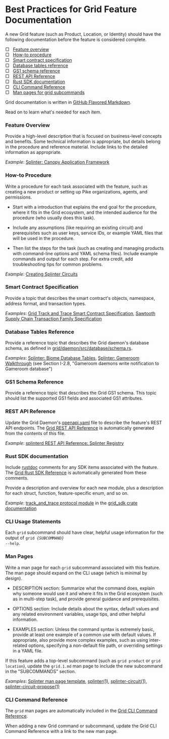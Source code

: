 # Best Practices for Grid Feature Documentation

<!--
  Copyright (c) 2019-2020, Cargill Incorporated
  Licensed under Creative Commons Attribution 4.0 International License
  https://creativecommons.org/licenses/by/4.0/
-->

A new Grid feature (such as Product, Location, or Identity) should have the
following documentation before the feature is considered complete.

&#9634; &nbsp; [Feature overview](#overview) <br>
&#9634; &nbsp; [How-to procedure](#how-to-procedure) <br>
&#9634; &nbsp; [Smart contract specification](#smart-contract-specification) <br>
&#9634; &nbsp; [Database tables reference](#database-tables-reference) <br>
&#9634; &nbsp; [GS1 schema reference](#gs1-schema-reference) <br>
&#9634; &nbsp; [REST API Reference](#rest-api-reference) <br>
&#9634; &nbsp; [Rust SDK documentation](#rust-sdk-documentation) <br>
&#9634; &nbsp; [CLI Command Reference](#cli-command-reference) <br>
&#9634; &nbsp; [Man pages for grid subcommands](#man-pages)

Grid documentation is written in [GitHub Flavored
Markdown](https://docs.github.com/en/github/writing-on-github/about-writing-and-formatting-on-github).

Read on to learn what's needed for each item.

### Feature Overview

Provide a high-level description that is focused on business-level concepts and
benefits. Some technical information is appropriate, but details belong in the
procedure and reference material. Include links to the detailed information as
appropriate.

*Example*: [Splinter: Canopy Application
Framework](https://www.splinter.dev/docs/0.4/concepts/canopy_application_framework.html)

### How-to Procedure

Write a procedure for each task associated with the feature, such as creating a
new product or setting up Pike organizations, agents, and permissions.

* Start with a introduction that explains the end goal for the procedure, where
  it fits in the Grid ecosystem, and the intended audience for the procedure
  (who usually does this task).

* Include any assumptions (like requiring an existing circuit) and prerequisites
  such as user keys, service IDs, or example YAML files that will be used in the
  procedure.

* Then list the steps for the task (such as creating and managing products with
  command-line options and YAML schema files). Include example commands and
  output for each step. For extra credit, add troubleshooting tips for common
  problems.

*Example*: <a href="/docs/{{ site.data.general.latest_version
}}/creating_splinter_circuits.html">Creating Splinter Circuits</a>

### Smart Contract Specification

Provide a topic that describes the smart contract's objects, namespace, address
format, and transaction types.

*Examples*: <a href="/docs/{{ site.data.general.latest_version
}}/grid_track_and_trace_family_specification.html">
Grid Track and Trace Smart Contract Specification</a>,
[Sawtooth Supply Chain Transaction Family
Specification](https://sawtooth.hyperledger.org/docs/supply-chain/nightly/master/family_specification.html)

### Database Tables Reference

Provide a reference topic that describes the Grid daemon's database schema,
as defined in
[grid/daemon/src/database/schema.rs](https://github.com/hyperledger/grid/blob/master/daemon/src/database/schema.rs).

*Examples*: [Splinter: Biome Database
Tables](https://www.splinter.dev/docs/0.4/concepts/biome_user_management.html#biome-database-tables),
[Splinter: Gameroom Walkthrough](https://www.splinter.dev/docs/0.4/examples/gameroom/walkthrough/)
(see Section I-2.8, "Gameroom daemons write notification to Gameroom database")

### GS1 Schema Reference

Provide a reference topic that describes the Grid GS1 schema. This topic should
list the supported GS1 fields and associated GS1 attributes.

### REST API Reference

Update the Grid Daemon's
[openapi.yaml](https://github.com/hyperledger/grid/blob/master/daemon/openapi.yaml)
file to describe the feature's REST API endpoints. The [Grid REST API
Reference](https://grid.hyperledger.org/docs/0.1/api/) is automatically
generated from the contents of this file.

*Example*: [splinterd REST API Reference: Splinter
Registry](https://www.splinter.dev/docs/0.4/api/#tag/Splinter-Registry)

### Rust SDK documentation

Include [rustdoc]( https://doc.rust-lang.org/rustdoc/what-is-rustdoc.html)
comments for any SDK items associated with the feature.
The [Grid Rust SDK Reference](https://docs.rs/grid-sdk/) is automatically
generated from these comments.

Provide a description and overview for each new module, plus a description for
each struct, function, feature-specific enum, and so on.

*Example*: [track_and_trace protocol
module](https://docs.rs/grid-sdk/0.1.0/grid_sdk/protocol/track_and_trace/index.html)
in the [grid_sdk crate
documentation](https://docs.rs/grid-sdk/0.1.0/grid_sdk/)

### CLI Usage Statements

Each `grid` subcommand should have clear, helpful usage information for
the output of <code>grid <i>{SUBCOMMAND}</i> --help</code>.

### Man Pages

Write a man page for each ``grid`` subcommand associated with this feature.
The man page should expand on the CLI usage (which is minimal by design).

* DESCRIPTION section: Summarize what the command does, explain why someone
  would use it and where it fits in the Grid ecosystem (such as in multi-step
  task), and provide general guidance and prerequisites.

* OPTIONS section: Include details about the syntax, default values and
  any related environment variables, usage tips, and other helpful information.

* EXAMPLES section: Unless the command syntax is extremely basic, provide at
  least one example of a common use with default values.
  If appropriate, also provide more complex examples, such as using
  inter-related options, specifying a non-default file path, or
  overriding settings in a YAML file.

If this feature adds a top-level subcommand (such as `grid product` or `grid
location`), update the `grid.1.md` man page to include the new subcommand in
the "SUBCOMMANDS" section.

*Examples*: [Splinter man page
template](https://github.com/Cargill/splinter/blob/master/cli/man/TEMPLATE.1.md.example),
[splinter(1)](https://github.com/Cargill/splinter/blob/master/cli/man/splinter.1.md),
[splinter-circuit(1)](https://github.com/Cargill/splinter/blob/master/cli/man/splinter-circuit.1.md),
[splinter-circuit-propose(1)](https://github.com/Cargill/splinter/blob/master/cli/man/splinter-circuit-propose.1.md)

### CLI Command Reference

The `grid` man pages are automatically included in the
<a href="/docs/{{ site.data.general.latest_version }}/cli_references.html">
Grid CLI Command Reference</a>.

When adding a new Grid command or subcommand, update the Grid CLI Command
Reference with a link to the new man page.
